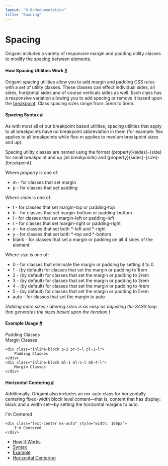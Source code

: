 ```yaml
---
layout: "0.8/documentation"
title: "Spacing"
---
```

<div class="col s12 l8 xl9">
<h1>Spacing</h1>
<p class="text-large">Origami includes a variety of responsive margin and padding utility classes to modify the spacing between elements.</p>
<div class="mt-3 mt-5-l"></div>


<h4 id="how-it-works">How Spacing Utilities Work <a href="#how-it-works">#</a></h4>
<p>Origami spacing utilities allow you to add margin and padding CSS rules with a set of utility classes. These classes can effect individual sides, all sides, horizontal sides and of course verticals sides as well. Each class has a responsive variation allowing you to add spacing or remove it based upon the <a href="/docs/breakpoints">breakpoint</a>. Class spacing sizes range from .5rem to 5rem.</p>
<div class="mt-3 mt-5-l"></div>


<h4 id="spacing-syntax">Spacing Syntax <a href="#spacing-syntax">#</a></h4>
<p>As with most all of our breakpoint based utilities, spacing utilities that apply to all breakpoints have no breakpoint abbreviation in them (for example: <span class="highlight">flex</span> applies to all breakpoints while <span class="highlight">flex-m</span> applies to medium breakpoint sizes and up).</p>
<p>Spacing utility classes are named using the format <span class="highlight">{property}{sides}-{size}</span> for small breakpoint and up (all breakpoints) and <span class="highlight">{property}{sides}-{size}-{breakpoint}</span>.</p>
<p>Where <em>property</em> is one of:</p>
<ul>
    <li><span class="highlight">m</span> - for classes that set margin</li>
    <li><span class="highlight">p</span> - for classes that set padding</li>
</ul>
<p>Where <em>sides</em> is one of:</p>
<ul>
    <li><span class="highlight">t</span> - for classes that set margin-top or padding-top</li>
    <li><span class="highlight">b</span> - for classes that set margin-bottom or padding-bottom</li>
    <li><span class="highlight">l</span> - for classes that set margin-left or padding-left</li>
    <li><span class="highlight">r</span> - for classes that set margin-right or padding-right</li>
    <li><span class="highlight">x</span> - for classes that set both *-left and *-right</li>
    <li><span class="highlight">y</span> - for classes that set both *-top and *-bottom</li>
    <li>blank - for classes that set a margin or padding on all 4 sides of the element</li>
</ul>
<p>Where <em>size</em> is one of:</p>
<ul>
<li><span class="highlight">0</span> - for classes that eliminate the <span class="highlight">margin</span> or <span class="highlight">padding</span> by setting it to <span class="highlight">0</span></li>
<li><span class="highlight">1</span> - (by default) for classes that set the <span class="highlight">margin</span> or <span class="highlight">padding</span> to <span class="highlight">1rem</span></li>
<li><span class="highlight">2</span> - (by default) for classes that set the <span class="highlight">margin</span> or <span class="highlight">padding</span> to <span class="highlight">2rem</span></li>
<li><span class="highlight">3</span> - (by default) for classes that set the <span class="highlight">margin</span> or <span class="highlight">padding</span> to <span class="highlight">3rem</span></li>
<li><span class="highlight">4</span> - (by default) for classes that set the <span class="highlight">margin</span> or <span class="highlight">padding</span> to <span class="highlight">4rem</span></li>
<li><span class="highlight">5</span> - (by default) for classes that set the <span class="highlight">margin</span> or <span class="highlight">padding</span> to <span class="highlight">5rem</span></li>
<li><span class="highlight">auto</span> - for classes that set the <span class="highlight">margin</span> to <span class="highlight">auto</span></li>
</ul>
<p><em>(Adding more sizes / altering sizes is as easy as adjusting the SASS loop that generates the sizes based upon the iteration.)</em></p>
<div class="mt-3 mt-5-l"></div>


<h4 id="example-usage">Example Usage <a href="#example-usage">#</a></h4>
<div class="demo-container text-small">
    <div class="demo-content inline-block p-2 pr-5-l pl-1-l">Padding Classes</div>
    <div class="demo-content inline-block ml-1 ml-5-l mb-4-l">Margin Classes</div>
</div>
<pre class="mt-0"><code class="language-html">&lt;div class="inline-block p-2 pr-5-l pl-1-l"&gt;
    Padding Classes
&lt;/div&gt;
&lt;div class="inline-block ml-1 ml-5-l mb-4-l"&gt;
    Margin Classes
&lt;/div&gt;</code></pre>
<div class="mt-3 mt-5-l"></div>


<h4 id="horizontal-centering">Horizontal Centering <a href="#horizontal-centering">#</a></h4>
<p>Additionally, Origami also includes an <span class="highlight">mx-auto</span> class for horizontally centering fixed-width block level content—that is, content that has display: block and a width set—by setting the horizontal margins to auto.</p>
<div class="demo-container text-small">
    <div class="demo-content text-center mx-auto" style="width: 180px">I'm Centered</div>
</div>
<pre class="mt-0"><code class="language-html">&lt;div class="text-center mx-auto" style="width: 180px"&gt;
    I'm Centered
&lt;/div&gt;</code></pre>
</div>
<div class="col s12 l4 xl3 hide-m-down" id="side-nav">
    <ul class="sub-nav">
        <li><a href="#how-it-works">How It Works</a></li>
        <li><a href="#spacing-syntax">Syntax</a></li>
        <li><a href="#example-usage">Example</a></li>
        <li><a href="#horizontal-centering">Horizontal Centering</a></li>
    </ul>
</div>
